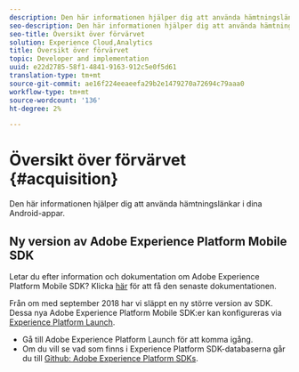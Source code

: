 ```yaml
---
description: Den här informationen hjälper dig att använda hämtningslänkar i dina iOS-appar.
seo-description: Den här informationen hjälper dig att använda hämtningslänkar i dina iOS-appar.
seo-title: Översikt över förvärvet
solution: Experience Cloud,Analytics
title: Översikt över förvärvet
topic: Developer and implementation
uuid: e22d2785-58f1-4841-9163-912c5e0f5d61
translation-type: tm+mt
source-git-commit: ae16f224eeaeefa29b2e1479270a72694c79aaa0
workflow-type: tm+mt
source-wordcount: '136'
ht-degree: 2%

---
```



# Översikt över förvärvet {#acquisition}

Den här informationen hjälper dig att använda hämtningslänkar i dina Android-appar.

## Ny version av Adobe Experience Platform Mobile SDK

Letar du efter information och dokumentation om Adobe Experience Platform Mobile SDK? Klicka [här](https://aep-sdks.gitbook.io/docs/) för att få den senaste dokumentationen.

Från om med september 2018 har vi släppt en ny större version av SDK. Dessa nya Adobe Experience Platform Mobile SDK:er kan konfigureras via [Experience Platform Launch](https://www.adobe.com/experience-platform/launch.html).

* Gå till Adobe Experience Platform Launch för att komma igång.
* Om du vill se vad som finns i Experience Platform SDK-databaserna går du till [Github: Adobe Experience Platform SDKs](https://github.com/Adobe-Marketing-Cloud/acp-sdks).
